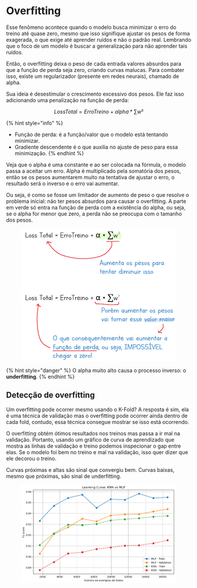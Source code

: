 # Overfitting

Esse fenômeno acontece quando o modelo busca minimizar o erro do treino até quase zero, mesmo que isso signifique ajustar os pesos de forma exagerada, o que exige até aprender ruídos e não o padrão real. Lembrando que o foco de um modelo é buscar a generalização para não aprender tais ruídos.

Então, o overfitting deixa o peso de cada entrada valores absurdos para que a função de perda seja zero, criando curvas malucas. Para combater isso, existe um regularizador (presente em redes neurais), chamado de alpha.

Sua ideia é desestimular o crescimento excessivo dos pesos. Ele faz isso adicionando uma penalização na função de perda:

$$
Loss Total = ErroTreino + alpha * ∑w²
$$

{% hint style="info" %}
* Função de perda: é a função/valor que o modelo está tentando minimizar.
* Gradiente descendente é o que auxilia no ajuste de peso para essa minimização.
{% endhint %}

Veja que o alpha é uma constante e ao ser colocada na fórmula, o modelo passa a aceitar um erro. Alpha é multiplicado pela somatória dos pesos, então se os pesos aumentarem muito na tentativa de ajustar o erro, o resultado será o inverso e o erro vai aumentar.

Ou seja, é como se fosse um limitador de aumento de peso o que resolve o problema inicial: não ter pesos absurdos para causar o overfitting. A parte em verde só entra na função de perda com a existência do alpha, ou seja, se o alpha for menor que zero, a perda não se preocupa com o tamanho dos pesos.

<figure><img src="../../../.gitbook/assets/image (13).png" alt="" width="563"><figcaption></figcaption></figure>

{% hint style="danger" %}
O alpha muito alto causa o processo inverso: o **underfitting**.
{% endhint %}

## Detecção de overfitting

Um overfitting pode ocorrer mesmo usando o K-Fold? A resposta é sim, ela é uma técnica de validação mas o overfitting pode ocorrer ainda dentro de cada fold, contudo, essa técnica consegue mostrar se isso está ocorrendo.

O overfitting obtém ótimos resultados nos treinos mas passa a ir mal na validação. Portanto, usando um gráfico de curva de aprendizado que mostra as linhas de validação e treino podemos inspecionar o gap entre elas. Se o modelo foi bem no treino e mal na validação, isso quer dizer que ele decorou o treino.

Curvas próximas e altas são sinal que convergiu bem. Curvas baixas, mesmo que próximas, são sinal de underfitting.

<figure><img src="../../../.gitbook/assets/image (12).png" alt=""><figcaption></figcaption></figure>
